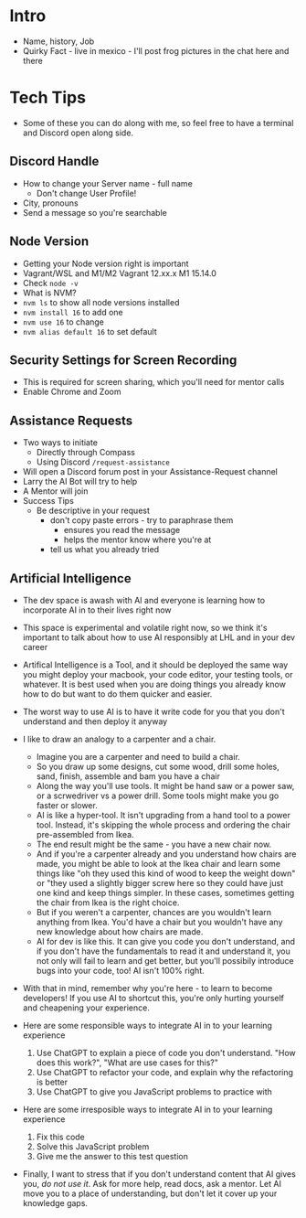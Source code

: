# Intro

- Name, history, Job
- Quirky Fact - live in mexico - I'll post frog pictures in the chat here and there

# Tech Tips

- Some of these you can do along with me, so feel free to have a terminal and Discord open along side.

## Discord Handle

- How to change your Server name - full name
  - Don't change User Profile!
- City, pronouns
- Send a message so you're searchable

## Node Version

- Getting your Node version right is important
- Vagrant/WSL and M1/M2
  Vagrant 12.xx.x
  M1 15.14.0
- Check `node -v`
- What is NVM?
- `nvm ls` to show all node versions installed
- `nvm install 16` to add one
- `nvm use 16` to change
- `nvm alias default 16` to set default

## Security Settings for Screen Recording

- This is required for screen sharing, which you'll need for mentor calls
- Enable Chrome and Zoom

## Assistance Requests

- Two ways to initiate
  - Directly through Compass
  - Using Discord `/request-assistance`
- Will open a Discord forum post in your Assistance-Request channel
- Larry the AI Bot will try to help
- A Mentor will join
- Success Tips
  - Be descriptive in your request
    - don't copy paste errors - try to paraphrase them
      - ensures you read the message
      - helps the mentor know where you're at
    - tell us what you already tried

## Artificial Intelligence

- The dev space is awash with AI and everyone is learning how to incorporate AI in to their lives right now
- This space is experimental and volatile right now, so we think it's important to talk about how to use AI responsibly at LHL and in your dev career
- Artifical Intelligence is a Tool, and it should be deployed the same way you might deploy your macbook, your code editor, your testing tools, or whatever. It is best used when you are doing things you already know how to do but want to do them quicker and easier.
- The worst way to use AI is to have it write code for you that you don't understand and then deploy it anyway
- I like to draw an analogy to a carpenter and a chair.
  - Imagine you are a carpenter and need to build a chair.
  - So you draw up some designs, cut some wood, drill some holes, sand, finish, assemble and bam you have a chair
  - Along the way you'll use tools. It might be hand saw or a power saw, or a scrwedriver vs a power drill. Some tools might make you go faster or slower.
  - AI is like a hyper-tool. It isn't upgrading from a hand tool to a power tool. Instead, it's skipping the whole process and ordering the chair pre-assembled from Ikea.
  - The end result might be the same - you have a new chair now.
  - And if you're a carpenter already and you understand how chairs are made, you might be able to look at the Ikea chair and learn some things like "oh they used this kind of wood to keep the weight down" or "they used a slightly bigger screw here so they could have just one kind and keep things simpler. In these cases, sometimes getting the chair from Ikea is the right choice.
  - But if you weren't a carpenter, chances are you wouldn't learn anything from Ikea. You'd have a chair but you wouldn't have any new knowledge about how chairs are made.
  - AI for dev is like this. It can give you code you don't understand, and if you don't have the fundamentals to read it and understand it, you not only will fail to learn and get better, but you'll possibily introduce bugs into your code, too! AI isn't 100% right.
- With that in mind, remember why you're here - to learn to become developers! If you use AI to shortcut this, you're only hurting yourself and cheapening your experience.

- Here are some responsible ways to integrate AI in to your learning experience

  1. Use ChatGPT to explain a piece of code you don't understand. "How does this work?", "What are use cases for this?"
  2. Use ChatGPT to refactor your code, and explain why the refactoring is better
  3. Use ChatGPT to give you JavaScript problems to practice with

- Here are some irresposible ways to integrate AI in to your learning experience

  1. Fix this code
  2. Solve this JavaScript problem
  3. Give me the answer to this test question

- Finally, I want to stress that if you don't understand content that AI gives you, _do not use it_. Ask for more help, read docs, ask a mentor. Let AI move you to a place of understanding, but don't let it cover up your knowledge gaps.
